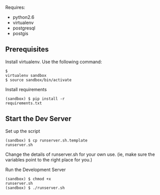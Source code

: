 Requires:
* python2.6
* virtualenv
* postgresql
* postgis


Prerequisites
-----------------------
Install virtualenv. Use the following command:
<code><pre>$ virtualenv sandbox <br>$ source sandbox/bin/activate
</pre></code>

Install requirements
<code><pre>(sandbox) $ pip install -r requirements.txt
</pre></code>

Start the Dev Server
--------------------------
Set up the script
<code><pre>(sandbox) $ cp runserver.sh.template runserver.sh</pre></code>
Change the details of runserver.sh for your own use. 
(ie, make sure the variables point to the right place for you.)

Run the Development Server
<code><pre>(sandbox) $ chmod +x runserver.sh <br>(sandbox) $ ./runserver.sh</pre></code>
